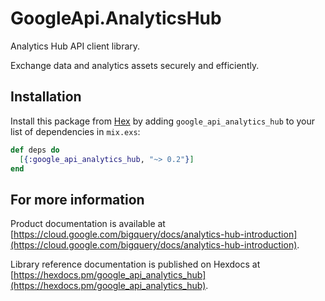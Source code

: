 # GoogleApi.AnalyticsHub

Analytics Hub API client library.

Exchange data and analytics assets securely and efficiently.

## Installation

Install this package from [Hex](https://hex.pm) by adding
`google_api_analytics_hub` to your list of dependencies in `mix.exs`:

```elixir
def deps do
  [{:google_api_analytics_hub, "~> 0.2"}]
end
```

## For more information

Product documentation is available at [https://cloud.google.com/bigquery/docs/analytics-hub-introduction](https://cloud.google.com/bigquery/docs/analytics-hub-introduction).

Library reference documentation is published on Hexdocs at
[https://hexdocs.pm/google_api_analytics_hub](https://hexdocs.pm/google_api_analytics_hub).
